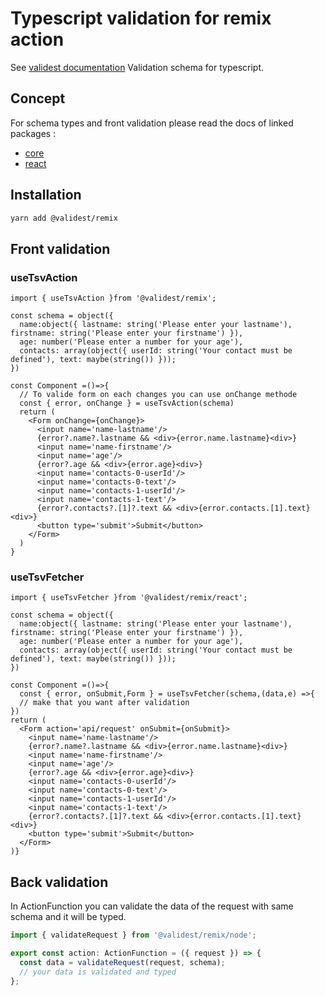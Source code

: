 # Typescript validation for remix action

See [validest documentation](https://validest.dev)
Validation schema for typescript.

## Concept

For schema types and front validation please read the docs of linked packages :

- [core](../core#readme)
- [react](../react#readme)

## Installation

```sh
yarn add @validest/remix
```

## Front validation

### useTsvAction

```tsx
import { useTsvAction }from '@validest/remix';

const schema = object({
  name:object({ lastname: string('Please enter your lastname'), firstname: string('Please enter your firstname') }),
  age: number('Please enter a number for your age'),
  contacts: array(object({ userId: string('Your contact must be defined'), text: maybe(string()) }));
})

const Component =()=>{
  // To valide form on each changes you can use onChange methode
  const { error, onChange } = useTsvAction(schema)
  return (
    <Form onChange={onChange}>
      <input name='name-lastname'/>
      {error?.name?.lastname && <div>{error.name.lastname}<div>}
      <input name='name-firstname'/>
      <input name='age'/>
      {error?.age && <div>{error.age}<div>}
      <input name='contacts-0-userId'/>
      <input name='contacts-0-text'/>
      <input name='contacts-1-userId'/>
      <input name='contacts-1-text'/>
      {error?.contacts?.[1]?.text && <div>{error.contacts.[1].text}<div>}
      <button type='submit'>Submit</button>
    </Form>
  )
}
```

### useTsvFetcher

```tsx
import { useTsvFetcher }from '@validest/remix/react';

const schema = object({
  name:object({ lastname: string('Please enter your lastname'), firstname: string('Please enter your firstname') }),
  age: number('Please enter a number for your age'),
  contacts: array(object({ userId: string('Your contact must be defined'), text: maybe(string()) }));
})

const Component =()=>{
  const { error, onSubmit,Form } = useTsvFetcher(schema,(data,e) =>{
  // make that you want after validation
})
return (
  <Form action='api/request' onSubmit={onSubmit}>
    <input name='name-lastname'/>
    {error?.name?.lastname && <div>{error.name.lastname}<div>}
    <input name='name-firstname'/>
    <input name='age'/>
    {error?.age && <div>{error.age}<div>}
    <input name='contacts-0-userId'/>
    <input name='contacts-0-text'/>
    <input name='contacts-1-userId'/>
    <input name='contacts-1-text'/>
    {error?.contacts?.[1]?.text && <div>{error.contacts.[1].text}<div>}
    <button type='submit'>Submit</button>
  </Form>
)}
```

## Back validation

In ActionFunction you can validate the data of the request with same schema and it will be typed.

```ts
import { validateRequest } from '@validest/remix/node';

export const action: ActionFunction = ({ request }) => {
  const data = validateRequest(request, schema);
  // your data is validated and typed
};
```
